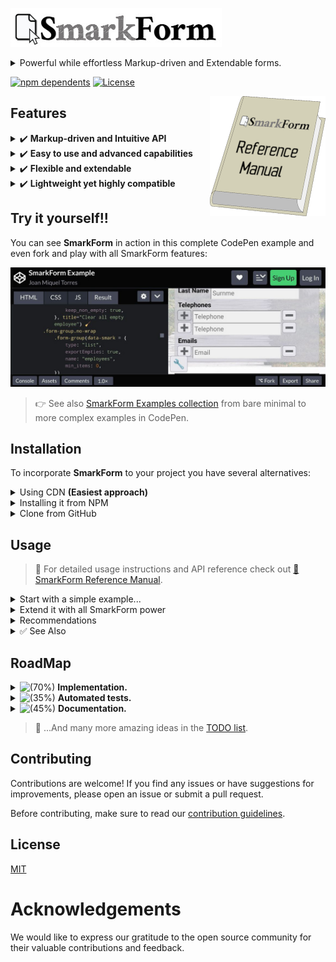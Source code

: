 [![SmarkForm Logo](docs/SmarkForm_logo.jpg)](https://www.npmjs.com/package/smarkform)

<details>
<summary>Powerful while effortless Markup-driven and Extendable forms.</summary>

SmarkForm is a powerful library for creating markup-driven and extendable forms
in web applications.

SmarkForm empowers designers to enhance their form templates with
advanced capabilities, such as dynamic list manipulation and context-based
interactions, with no need to deal with complex JavaScript code.

</details>

[![npm dependents](https://badgen.net/npm/dependents/smarkform)](https://www.npmjs.com/package/smarkform?activeTab=dependents)
[![License](https://img.shields.io/badge/license-MIT-brightgreen.svg)](https://opensource.org/licenses/MIT)

<a href="https://bitifet.github.io/SmarkForm/">
<img align="right" alt="Reference Manual" src="docs/assets/ReferenceManual.png" />
</a>

## Features

<details>
<summary>✔️  <b>Markup-driven and Intuitive API</b></summary>
<ul>
  <li>👉 Create powerful interactive forms with just plain htmL.</li>
  <li>👉 ...or (<a href="#summ_recommendations">advised</a>) use your preferred template engine.</li>
  <li>👉 Just add <code>data-smark</code> attribute to relevant tags and see the magic.</li>
  <li>👉 Intuitive option names.<ul>
    <li>
      <b>Ex.:</b>
      <code>&lt;button data-smark='{action: "addItem", for: "myList"&gt;</code>
    </li>
  </ul></li>
  <li>👉 Addressable elements by easy-to-read path-style relative or absolute addresses.</li>
  <li>👉 Complete separation between View and Controller logic.</li>
</ul>
</details>

<details>
<summary>✔️  <b>Easy to use and advanced capabilities</b></summary>
<ul>
  <li>👉 Leverage your existing HTML and CSS knowledge to create powerful forms.</li>
  <li>👉 No need for extensive JavaScript coding.</li>
  <li>👉 Add or remove items from lists with optional lower and upper limits.</li>
  <li>👉 Context-based actions (no need to hard-wire context and/or target).</li>
  <li>🚧 Dynamic and reactive options loading for dropdowns (comming soon).</li>
</ul>
</details>

<details>
<summary>✔️  <b>Flexible and extendable</b></summary>
<ul>
  <li>👉 Import and export complex forms in JSON format.</li>
  <li>👉 You can even import/export any subform instead of the whole one</li>
  <li>👉 Develop your own component types to suit your specific needs.</li>
</ul>
</details>

<details>
<summary>✔️  <b>Lightweight yet highly compatible</b></summary>
<ul>
  <li>👉 Bundled all three as ES Module, UMD and plain javascript file.</li>
  <li>👉 All of them less than 20KB each!</li>
  <li>👉 &gt; 0.25%, browser coverage through Babel</li>
</ul>
</details>


## Try it yourself!!

You can see **SmarkForm** in action in this complete CodePen example and even
fork and play with all SmarkForm features: 

[![Test it in Codepen](docs/CodePen_preview.jpg)](https://codepen.io/bitifet/full/LYgvobZ)

> 👉 See also [SmarkForm Examples
> collection](https://codepen.io/collection/YyvbPz) from bare minimal to more
> complex examples in CodePen.



## Installation

To incorporate **SmarkForm** to your project you have several alternatives:

<details>
<summary>Using CDN <b>(Easiest approach)</b></summary>


### ES module

👉 Import it as ES module:

```html
<script type="module">
  import SmarkForm from 'https://cdn.jsdelivr.net/npm/smarkform/dist/SmarkForm.esm.js';
  
  // Use SmarkForm in your code
</script>
```


### Using UMD Module

👉 Include it your HTML file using a `<script>` tag:

```html
<script src="https://cdn.jsdelivr.net/npm/smarkform/dist/SmarkForm.umd.js"></script>
<script>
    // Now it is avalable as SmarkForm global variable.
</script>
```

👉 Import as CommonJS module:

```javascript
const SmarkForm = require("smarkform");
```

👉 Import as AMD (RequireJS) module:

```javascript
require(['https://cdn.jsdelivr.net/npm/smarkform/dist/SmarkForm.umd.js'], function(SmarkForm) {
  // Now it is avalable as SmarkForm local variable.
});
```


> 📌 These examples will use the latest published version of SmarkForm from
> NPM. If you prefer to use a specific version, you can specify the version
> number in the CDN URLs. For example, if you want to use version 0.1.0, the
> CDN URLs would be:
>
> - **ESM:** `https://cdn.jsdelivr.net/npm/smarkform@0.1.0/dist/SmarkForm.esm.js`
> - **UMD:** `https://cdn.jsdelivr.net/npm/smarkform@0.1.0/dist/SmarkForm.umd.js`
>
> Make sure to replace `0.1.0` with the desired version number in the URLs.


</details>


<details>
<summary>Installing it from NPM</summary>


👉 Execute:

```sh
npm install smarkform
```

👉  Then you can use it with your favourite bundler or pick it in your preferred
format:

```
node_modules
└── smarkform
    └── dist
        ├── SmarkForm.esm.js
        └── SmarkForm.umd.js
```

> 📌 *SmarkForm.umd.js* can be loaded from regular ``<script>`` tag and will export
> ``SmarkForm`` class as global variable.

</details>


<details>
<summary>Clone from GitHub</summary>

👉 Execute:

```sh
git clone git@github.com:bitifet/SmarkForm.git
```

👉 Then, like with NPM package, you will find it under *dist* directory:

```
dist
├── SmarkForm.esm.js
└── SmarkForm.umd.js
```

👍 ...but you can also install dev dependencies by running ``npm install`` and then

- ``npm run build``: To build after doing some change.
- ``npm run dev``: To build and watch for any source file change and auto rebuild as needed.
- ``npm run test``: To run automated tests.
- ``npm start``: To run Express server with the playground environment.

</details>


## Usage

> 📌 For detailed usage instructions and API reference check out [📔 SmarkForm
> Reference Manual](https://bitifet.github.io/SmarkForm/).


<details>
<summary>Start with a simple example...</summary>

1. Write some HTML code such as this in your document:
    ```html
    <div id="myForm">
    <p>
        <b>Activity:</b>
        <input data-smark name="activity" placeholder="Activity Description">
    </p>
    <p>
        <button data-smark='{"action":"addItem","for":"participants"}'>+</button>
        <span>Participants:</span>
    </p>
    <ul data-smark='{"type":"list","name":"participants"}'>
        <li>
        <input data-smark name="name" placeholder="Name">
        <input data-smark name="phone" type="tel" placeholder="Phone number">
        <button data-smark='{"action":"removeItem"}'>-</button>
        </li>
    </ul>
    <p>
        <button data-smark="{"action":"empty"}">❌ Clear</button>
        <button data-smark="{"action":"export"}">💾 Submit</button>
    </p>
    </div>
    ```

2. Import *SmarkForm* the way you want.
    For example as ES Module.
    ```javascript
    import SmarkForm from 'https://cdn.jsdelivr.net/npm/smarkform/dist/SmarkForm.esm.js';
    ```
    > 📌 See [Installation Section](#installation) for more options.


3. Then add a few JavaScript code to enhance it as SmarkForm:
    ```javascript
    import SmarkForm from 'https://cdn.jsdelivr.net/npm/smarkform/dist/SmarkForm.esm.js';
     
    const form = new SmarkForm(
         document.getElementById("myForm")
         // , {
         //       ...options
         // }
    );
 
    console.log(form);
        // Now you can capture form object from browser console and play with
        // .export() and .import() methods...
    ```

3. Fine tune action's behaviour:

    ```javascript
    /* ... */
    const form = new SmarkForm(
        document.querySelector("#myForm")
        , {
            onAfterAction_export({data}) {
                // Do something with exported data:
                console.log(data);
            },
            async onBeforeAction_empty({context, preventDefault}) {
                // Ask for confirmation unless form is already empty:
                if (
                    ! await context.isEmpty()
                    && ! confirm("Are you sure?")
                ) preventDefault();
            },
        }
    );
    ```

</details>

<details>
<summary>Extend it with all SmarkForm power</summary>

Bla bla bla...

</details>

<details>
<summary id="summ_recommendations">Recommendations</summary>

  * Using some template engine such as [PugJS](https://pugjs.org) to generate
    html is advised to avoid eventual chararacter interpolation issues.
    Specially with *data-smark* attribute JSON data.
    - Previous html snippet would look like as follows with as Pug template:
    ```javascript
    #myForm
        p
            b Activity:
            input(data-smark name="activity" placeholder="Activity Description")
        p
            button(data-smark={
                action: "addItem",
                for: "participants",
            }) +
            span Participants:
        ul(data-smark={
            name: "participants",
        })
            li
                input(data-smark name="name" placeholder="Name")
                input(data-smark name = "phone" type="tel" placeholder="Phone number")
                button(data-smark={
                    action: "removeItem"
                }) -
    ```

</details>

<details>
<summary>✅ See Also</summary>

  * [📔 SmarkForm Refernce Manual](https://bitifet.github.io/SmarkForm/)

  * [💾 SmarkForm Examples collection in CodePen](https://codepen.io/collection/YyvbPz)

</details>


## RoadMap

<details>
<summary><img src="https://progress-bar.dev/65/" alt="(70%)"> <b>Implementation.</b></summary>

<details>
<summary><img src="https://progress-bar.dev/95/" alt="(95%)"> Core functionality.</summary>

*SmarkForm* Core functionality is in mature state.

Almost all initially planed features are implemented and working well.

The only exception is the "API interface" which will allow future *select*
component type to fetch its optinons dynamically depending on the value of
other fields (See *Select Component* in [Core component
types](#core-component-types) section).

</details>

<details>
<summary><img src="https://progress-bar.dev/60/" alt="(65%)"> Core component types and actions.</summary>


<details>
<summary><img src="https://progress-bar.dev/100/" alt="(100%)"> Form Component Type </summary>

Implementation complete.

</details>

<details>
<summary><img src="https://progress-bar.dev/100/" alt="(100%)"> List Component Type </summary>

Implementation complete.

</details>

<details>
<summary><img src="https://progress-bar.dev/100/" alt="(100%)"> Singleton Component Type </summary>

Implementation complete.

</details>

<details>
<summary><img src="https://progress-bar.dev/100/" alt="(100%)"> Input Component Type </summary>

Implementation complete.

</details>

<details>
<summary><img src="https://progress-bar.dev/0/" alt="(0%)"> Select Component Type.</summary>

Select component will be capable of loading its options from a remote API call
by passing its *src* property to so called "API Interface".

The *API Interface* will allow *select* (and other future components) to fetch
their options dynamically from an external API and react to any change in any
other fields whose value were used as argument to the API call.

For detailed explanation see: [Select Component Type](type_select.md).

</details>

<details>
<summary><img src="https://progress-bar.dev/0/" alt="(0%)"> Number Component Type </summary>

Not yet implemented (but comming soon).

It will just wrap input component to export as number instead of string (we
will use a separate component to respect original ``<input>`` tag behaviour
which returns text even if its *type* attribute is "number".

</details>

<details>
<summary><img src="https://progress-bar.dev/0/" alt="(0%)"> Date Component Type </summary>

Not yet implemented (but comming soon).

</details>

<details>
<summary><img src="https://progress-bar.dev/50/" alt="(50%)"> Action (Special) Component Type </summary>

Fully functional but only for regular clicks.

Special behaviours for right / middle / (other) cliks, keyboard events, etc...
may be eventually implemented in the future. But not a priority yet.

</details>


</details>

</details>

<details>
<summary><img src="https://progress-bar.dev/35/" alt="(35%)"> <b>Automated tests.</b></summary>

A mature testing structure with mocha and puppetter is set up to easily
implement tests over any SmarkForm feature.

But only a few actual tests are implemented yet. More tests need to be
developed to ensure all functionality keeps working while implementation
advances.

</details>

<details>
<summary><img src="https://progress-bar.dev/45/" alt="(45%)"> <b>Documentation.</b></summary>

Introductory README file is quite mature. But usage and API documentation still
needs a lot of work...

</details>


> 📌 ...And many more amazing ideas in the [TODO list](./TODO.md).




## Contributing

Contributions are welcome! If you find any issues or have suggestions for improvements, please open an issue or submit a pull request.

Before contributing, make sure to read our [contribution guidelines](docs/contributing.md).


## License

  [MIT](LICENSE)


# Acknowledgements

We would like to express our gratitude to the open source community for their valuable contributions and feedback.



